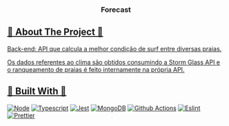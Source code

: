 <a name="readme-top"></a>

<h3 align="center">Forecast</h3>
  
<!-- ABOUT THE PROJECT -->
<h2 tabindex="-1" dir="auto"><a id="user-content--about-the-project" class="anchor" aria-hidden="true" tabindex="-1" href="#about-the-project">🔭 About The Project 🔭</h2>

Back-end: API que calcula a melhor condição de surf entre diversas praias. 

Os dados referentes ao clima são obtidos consumindo a Storm Glass API e o ranqueamento de praias é feito internamente na própria API.

<h2 tabindex="-1" dir="auto"><a id="user-content--built-with" class="anchor" aria-hidden="true" tabindex="-1" href="#-built-with">🔧 Built With 🔧</h2>

[![Node][Node.org]][Node-url]
[![Typescript][Typescript.org]][Typescript-url]
[![Jest][Jestjs.io]][Jest-url]
[![MongoDB][mongodb.com]][MongoDB-url]
[![Github Actions][github-actions]][GithubActions-url]
[![Eslint][eslint.org]][Eslint-url]
[![Prettier][prettier.io]][Prettier-url]


<!-- MARKDOWN LINKS & IMAGES -->
<!-- https://www.markdownguide.org/basic-syntax/#reference-style-links -->
[Node.org]: https://img.shields.io/badge/Node.js-43853D?style=for-the-badge&logo=node.js&logoColor=white
[Node-url]: https://nodejs.org

[Typescript.org]: https://img.shields.io/badge/TypeScript-007ACC?style=for-the-badge&logo=typescript&logoColor=white
[Typescript-url]: https://www.typescriptlang.org

[jestjs.io]: https://img.shields.io/badge/Jest-323330?style=for-the-badge&logo=Jest&logoColor=white
[jest-url]: https://jestjs.io/

[mongodb.com]: https://img.shields.io/badge/MongoDB-4EA94B?style=for-the-badge&logo=mongodb&logoColor=white
[MongoDB-url]: https://www.mongodb.com/

[github-actions]: https://img.shields.io/badge/GitHub_Actions-2088FF?style=for-the-badge&logo=github-actions&logoColor=white
[GithubActions-url]: https://docs.github.com/pt/actions

[eslint.org]: https://img.shields.io/badge/eslint-3A33D1?style=for-the-badge&logo=eslint&logoColor=white
[Eslint-url]: https://eslint.org/

[prettier.io]: https://img.shields.io/badge/prettier-1A2C34?style=for-the-badge&logo=prettier&logoColor=F7BA3E
[Prettier-url]: https://prettier.io/
